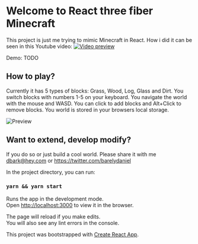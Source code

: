 # Welcome to React three fiber Minecraft

This project is just me trying to mimic Minecraft in React.
How i did it can be seen in this Youtube video:
[![Video preview](https://img.youtube.com/vi/TODO/0.jpg)](https://www.youtube.com/watch?v=TODO)

Demo: TODO

## How to play?

Currently it has 5 types of blocks: Grass, Wood, Log, Glass and Dirt.
You switch blocks with numbers 1-5 on your keyboard.
You navigate the world with the mouse and WASD.
You can click to add blocks and Alt+Click to remove blocks.
You world is stored in your browsers local storage.

![Preview](preview.png 'Preview')

## Want to extend, develop modify?

If you do so or just build a cool world. Please share it with me dbark@hey.com or https://twitter.com/barelydaniel

In the project directory, you can run:

### `yarn && yarn start`

Runs the app in the development mode.<br />
Open [http://localhost:3000](http://localhost:3000) to view it in the browser.

The page will reload if you make edits.<br />
You will also see any lint errors in the console.

This project was bootstrapped with [Create React App](https://github.com/facebook/create-react-app).
